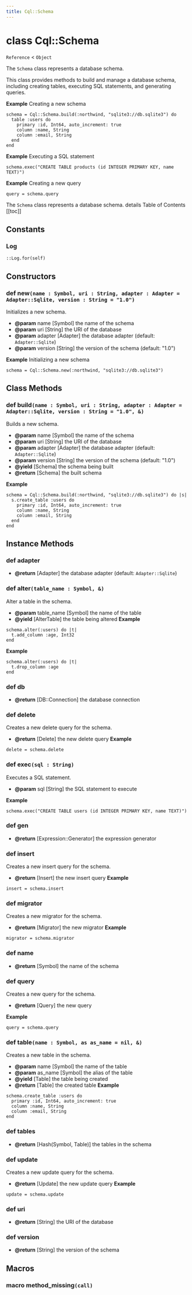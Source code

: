 ```yaml
---
title: Cql::Schema
---
```


# class Cql::Schema

`Reference` < `Object`

The `Schema` class represents a database schema.

This class provides methods to build and manage a database schema, including creating tables, executing SQL statements, and generating queries.

**Example** Creating a new schema

```crystal
schema = Cql::Schema.build(:northwind, "sqlite3://db.sqlite3") do
  table :users do
    primary :id, Int64, auto_increment: true
    column :name, String
    column :email, String
  end
end
```

**Example** Executing a SQL statement

```crystal
schema.exec("CREATE TABLE products (id INTEGER PRIMARY KEY, name TEXT)")
```

**Example** Creating a new query

```crystal
query = schema.query
```

The `Schema` class represents a database schema. details Table of Contents \[\[toc]]

## Constants

### Log

```crystal
::Log.for(self)
```

## Constructors

### def new`(name : Symbol, uri : String, adapter : Adapter = Adapter::Sqlite, version : String = "1.0")`

Initializes a new schema.

* **@param** name \[Symbol] the name of the schema
* **@param** uri \[String] the URI of the database
* **@param** adapter \[Adapter] the database adapter (default: `Adapter::Sqlite`)
* **@param** version \[String] the version of the schema (default: "1.0")

**Example** Initializing a new schema

```crystal
schema = Cql::Schema.new(:northwind, "sqlite3://db.sqlite3")
```

## Class Methods

### def build`(name : Symbol, uri : String, adapter : Adapter = Adapter::Sqlite, version : String = "1.0", &)`

Builds a new schema.

* **@param** name \[Symbol] the name of the schema
* **@param** uri \[String] the URI of the database
* **@param** adapter \[Adapter] the database adapter (default: `Adapter::Sqlite`)
* **@param** version \[String] the version of the schema (default: "1.0")
* **@yield** \[Schema] the schema being built
* **@return** \[Schema] the built schema

**Example**

```crystal
schema = Cql::Schema.build(:northwind, "sqlite3://db.sqlite3") do |s|
  s.create_table :users do
    primary :id, Int64, auto_increment: true
    column :name, String
    column :email, String
  end
end
```

## Instance Methods

### def adapter

* **@return** \[Adapter] the database adapter (default: `Adapter::Sqlite`)

### def alter`(table_name : Symbol, &)`

Alter a table in the schema.

* **@param** table\_name \[Symbol] the name of the table
* **@yield** \[AlterTable] the table being altered **Example**

```crystal
schema.alter(:users) do |t|
  t.add_column :age, Int32
end
```

**Example**

```crystal
schema.alter(:users) do |t|
  t.drop_column :age
end
```

### def db

* **@return** \[DB::Connection] the database connection

### def delete

Creates a new delete query for the schema.

* **@return** \[Delete] the new delete query **Example**

```crystal
delete = schema.delete
```

### def exec`(sql : String)`

Executes a SQL statement.

* **@param** sql \[String] the SQL statement to execute

**Example**

```crystal
schema.exec("CREATE TABLE users (id INTEGER PRIMARY KEY, name TEXT)")
```

### def gen

* **@return** \[Expression::Generator] the expression generator

### def insert

Creates a new insert query for the schema.

* **@return** \[Insert] the new insert query **Example**

```crystal
insert = schema.insert
```

### def migrator

Creates a new migrator for the schema.

* **@return** \[Migrator] the new migrator **Example**

```crystal
migrator = schema.migrator
```

### def name

* **@return** \[Symbol] the name of the schema

### def query

Creates a new query for the schema.

* **@return** \[Query] the new query

**Example**

```crystal
query = schema.query
```

### def table`(name : Symbol, as as_name = nil, &)`

Creates a new table in the schema.

* **@param** name \[Symbol] the name of the table
* **@param** as\_name \[Symbol] the alias of the table
* **@yield** \[Table] the table being created
* **@return** \[Table] the created table **Example**

```crystal
schema.create_table :users do
  primary :id, Int64, auto_increment: true
  column :name, String
  column :email, String
end
```

### def tables

* **@return** \[Hash(Symbol, Table)] the tables in the schema

### def update

Creates a new update query for the schema.

* **@return** \[Update] the new update query **Example**

```crystal
update = schema.update
```

### def uri

* **@return** \[String] the URI of the database

### def version

* **@return** \[String] the version of the schema

## Macros

### macro method\_missing`(call)`
